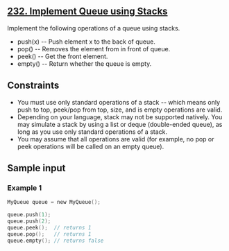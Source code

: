 ## [232. Implement Queue using Stacks](https://leetcode.com/problems/implement-queue-using-stacks/)
 Implement the following operations of a queue using stacks.

 - push(x) -- Push element x to the back of queue.
 - pop() -- Removes the element from in front of queue.
 - peek() -- Get the front element.
 - empty() -- Return whether the queue is empty.

## Constraints
 - You must use only standard operations of a stack -- which means only push to top, peek/pop from top, size, and is empty operations are valid.
 - Depending on your language, stack may not be supported natively. You may simulate a stack by using a list or deque (double-ended queue), as long as you use only standard operations of a stack.
 - You may assume that all operations are valid (for example, no pop or peek operations will be called on an empty queue).

 ## Sample input
 ### Example 1
 ```c
 MyQueue queue = new MyQueue();

 queue.push(1);
 queue.push(2);  
 queue.peek();  // returns 1
 queue.pop();   // returns 1
 queue.empty(); // returns false
 ```